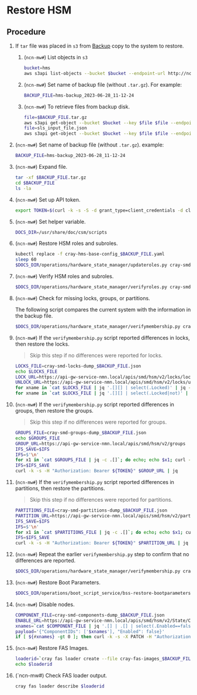 # Restore HSM

## Procedure

1. If `tar` file was placed in `s3` from [Backup](Backup_HMS.md) copy to the system to restore.

    1. (`ncn-mw#`) List objects in `s3`

        ```bash
        bucket=hms
        aws s3api list-objects --bucket $bucket --endpoint-url http://ncn-m001.nmn:8000
        ```

    1. (`ncn-mw#`) Set name of backup file (without `.tar.gz`). For example:

        ```bash
        BACKUP_FILE=hms-backup_2023-06-28_11-12-24
        ```

    1. (`ncn-mw#`) To retrieve files from backup disk.

        ```bash
        file=$BACKUP_FILE.tar.gz
        aws s3api get-object --bucket $bucket --key $file $file --endpoint-url http://ncn-m001.nmn:8000
        file=sls_input_file.json
        aws s3api get-object --bucket $bucket --key $file $file --endpoint-url http://ncn-m001.nmn:8000
        ```

1. (`ncn-mw#`) Set name of backup file (without `.tar.gz`). example:

    ```bash
    BACKUP_FILE=hms-backup_2023-06-28_11-12-24
    ```

1. (`ncn-mw#`) Expand file.

    ```bash
    tar -xf $BACKUP_FILE.tar.gz
    cd $BACKUP_FILE
    ls -la
    ```

1. (`ncn-mw#`) Set up API token.

    ```bash
    export TOKEN=$(curl -k -s -S -d grant_type=client_credentials -d client_id=admin-client -d client_secret=$(kubectl get secrets admin-client-auth -o jsonpath='{.data.client-secret}' | base64 -d) https://api-gw-service-nmn.local/keycloak/realms/shasta/protocol/openid-connect/token | jq -r '.access_token')
    ```

1. (`ncn-mw#`) Set helper variable.

    ```bash
    DOCS_DIR=/usr/share/doc/csm/scripts
    ```

1. (`ncn-mw#`) Restore HSM roles and subroles.

    ```bash
    kubectl replace -f cray-hms-base-config_$BACKUP_FILE.yaml
    sleep 60
    $DOCS_DIR/operations/hardware_state_manager/updateroles.py cray-smd-components-dump_$BACKUP_FILE.json
    ```

1. (`ncn-mw#`) Verify HSM roles and subroles.

    ```bash
    $DOCS_DIR/operations/hardware_state_manager/verifyroles.py cray-smd-components-dump_$BACKUP_FILE.json
    ```

1. (`ncn-mw#`) Check for missing locks, groups, or partitions.

    The following script compares the current system with the information in the backup file.

    ```bash
    $DOCS_DIR/operations/hardware_state_manager/verifymembership.py cray-smd-memberships-dump_$BACKUP_FILE.json
    ```

1. (`ncn-mw#`) If the `verifymembership.py` script reported differences in locks, then restore the locks.

    > Skip this step if no differences were reported for locks.

    ```bash
    LOCKS_FILE=cray-smd-locks-dump_$BACKUP_FILE.json
    echo $LOCKS_FILE
    LOCK_URL=https://api-gw-service-nmn.local/apis/smd/hsm/v2/locks/lock
    UNLOCK_URL=https://api-gw-service-nmn.local/apis/smd/hsm/v2/locks/unlock
    for xname in `cat $LOCKS_FILE | jq '.[][] | select(.Locked)' | jq -r .ID`; do echo; echo $xname; curl -k -s -H "Authorization: Bearer ${TOKEN}" --header "Content-Type: application/json" -d '{"ComponentIDs":["'$xname'"], "Verify":false}' $LOCK_URL; done
    for xname in `cat $LOCKS_FILE | jq '.[][] | select(.Locked|not)' | jq -r .ID`; do echo; echo $xname; curl -k -s -H "Authorization: Bearer ${TOKEN}" --header "Content-Type: application/json" -d '{"ComponentIDs":["'$xname'"], "Verify":false}' $UNLOCK_URL; done
    ```

1. (`ncn-mw#`) If the `verifymembership.py` script reported differences in groups, then restore the groups.

    > Skip this step if no differences were reported for groups.

    ```bash
    GROUPS_FILE=cray-smd-groups-dump_$BACKUP_FILE.json
    echo $GROUPS_FILE
    GROUP_URL=https://api-gw-service-nmn.local/apis/smd/hsm/v2/groups
    IFS_SAVE=$IFS
    IFS=$'\n'
    for x1 in `cat $GROUPS_FILE | jq -c .[]`; do echo; echo $x1; curl -k -s -H "Authorization: Bearer ${TOKEN}" --header "Content-Type: application/json" -d "$x1" $GROUP_URL; done
    IFS=$IFS_SAVE
    curl -k -s -H "Authorization: Bearer ${TOKEN}" $GROUP_URL | jq
    ```

1. (`ncn-mw#`) If the `verifymembership.py` script reported differences in partitions, then restore the partitions.

    > Skip this step if no differences were reported for partitions.

    ```bash
    PARTITIONS_FILE=cray-smd-partitions-dump_$BACKUP_FILE.json
    PARTITION_URL=https://api-gw-service-nmn.local/apis/smd/hsm/v2/partitions
    IFS_SAVE=$IFS
    IFS=$'\n'
    for x1 in `cat $PARTITIONS_FILE | jq -c .[]`; do echo; echo $x1; curl -k -s -H "Authorization: Bearer ${TOKEN}" --header "Content-Type: application/json" -d "$x1" $PARTITION_URL;  done
    IFS=$IFS_SAVE
    curl -k -s -H "Authorization: Bearer ${TOKEN}" $PARTITION_URL | jq
    ```

1. (`ncn-mw#`) Repeat the earlier `verifymembership.py` step to confirm that no differences are reported.

    ```bash
    $DOCS_DIR/operations/hardware_state_manager/verifymembership.py cray-smd-memberships-dump_$BACKUP_FILE.json
    ```

1. (`ncn-mw#`) Restore Boot Parameters.

    ```bash
    $DOCS_DIR/operations/boot_script_service/bss-restore-bootparameters.sh cray-bss-boot-parameters-dump_$BACKUP_FILE.json
    ```

1. (`ncn-mw#`) Disable nodes.

    ```bash
    COMPONENT_FILE=cray-smd-components-dump_$BACKUP_FILE.json
    ENABLE_URL=https://api-gw-service-nmn.local/apis/smd/hsm/v2/State/Components/BulkEnabled
    xnames=`cat $COMPONENT_FILE | jq '.[] | .[] | select(.Enabled==false)' | jq .ID | paste -sd, -`
    payload='{"ComponentIDs": ['$xnames'], "Enabled": false}'
    if [ ${#xnames} -gt 0 ]; then curl -k -s -X PATCH -H "Authorization: Bearer ${TOKEN}" --header "Content-Type: application/json" -d $payload $ENABLE_URL; echo $xnames; fi
    ```

1. (`ncn-mw#`) Restore FAS Images.

    ```bash
    loaderid=`cray fas loader create --file cray-fas-images_$BACKUP_FILE.zip --format json | jq .loaderRunID`
    echo $loaderid
    ```

1. (`ncn-mw#) Check FAS loader output.

    ```bash
    cray fas loader describe $loaderid
    ```
